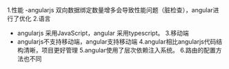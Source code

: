 1.性能
  -angularjs 双向数据绑定数量增多会导致性能问题（脏检查），angular进行了优化
2.语言
  - angularjs 采用JavaScript，angular 采用typescript。
3.移动端
  - angularjs不支持移动端，angular支持移动端
4.angular相比angularjs代码结构清晰，项目更好管理
5.angular使用了层次依赖注入系统。
6.路由的配置方法也不同